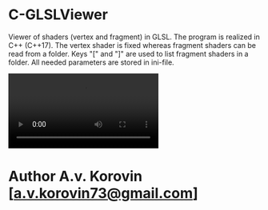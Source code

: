 # C-GLSLViewer

Viewer of shaders (vertex and fragment) in GLSL.
The program is realized in C++ (C++17).
The vertex shader is fixed whereas fragment shaders can be read from a folder. 
Keys "[" and "]" are used to list fragment shaders in a folder.
All needed parameters are stored in ini-file. 

![Watch the video](video.mkv)

# Author A.v. Korovin [a.v.korovin73@gmail.com]
